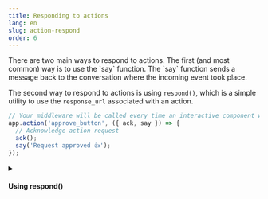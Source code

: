```yaml
---
title: Responding to actions
lang: en
slug: action-respond
order: 6
---
```


<div class="section-content">
There are two main ways to respond to actions. The first (and most common) way is to use the `say` function. The `say` function sends a message back to the conversation where the incoming event took place.

The second way to respond to actions is using `respond()`, which is a simple utility to use the `response_url` associated with an action.
</div>

```javascript
// Your middleware will be called every time an interactive component with the action_id “approve_button” is triggered
app.action('approve_button', ({ ack, say }) => {
  // Acknowledge action request
  ack();
  say('Request approved 👍');
});
```

<details class="secondary-wrapper">
<summary class="section-head" markdown="0">
<h4 class="section-head">Using respond()</h4>
</summary>

<div class="secondary-content" markdown="0">
Since `respond()` is a utility for calling the `response_url`, it behaves in the same way. You can pass a JSON object with a new message payload that will be published back to the source of the original interaction with optional properties like `response_type` (which has a value of `in_channel` or `ephemeral`), `replace_original`, and `delete_original`.
</div>

```javascript
// Listens to actions triggered with action_id of “user_select”
app.action('user_choice', ({ action, ack, respond }) => {
	ack();
	respond(`You selected <@${action.selected_user}>`);
});
```

</details>